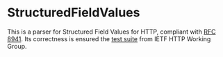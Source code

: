 ﻿# StructuredFieldValues

This is a parser for Structured Field Values for HTTP, compliant with [RFC 8941](https://httpwg.org/specs/rfc8941.html).
Its correctness is ensured the [test suite](https://github.com/httpwg/structured-field-tests) from IETF HTTP Working Group.